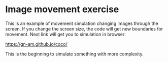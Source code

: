 # Image movement exercise

This is an example of movement simulation changing images through the screen. If you change the screen size, the code will get new boundaries for movement.
Next link will get you to simulation in browser:

https://gn-am.github.io/coco/

This is the beginning to simulate something with more complexity.
